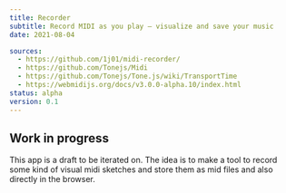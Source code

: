 ```yaml
---
title: Recorder
subtitle: Record MIDI as you play – visualize and save your music
date: 2021-08-04

sources:
  - https://github.com/1j01/midi-recorder/
  - https://github.com/Tonejs/Midi
  - https://github.com/Tonejs/Tone.js/wiki/TransportTime
  - https://webmidijs.org/docs/v3.0.0-alpha.10/index.html
status: alpha
version: 0.1
---
```


<script setup>
import midiRecorder from './recorder.vue'
</script>

<client-only>
  <midi-recorder />
</client-only>

## Work in progress

This app is a draft to be iterated on. The idea is to make a tool to record some kind of visual midi sketches and store them as mid files and also directly in the browser.
